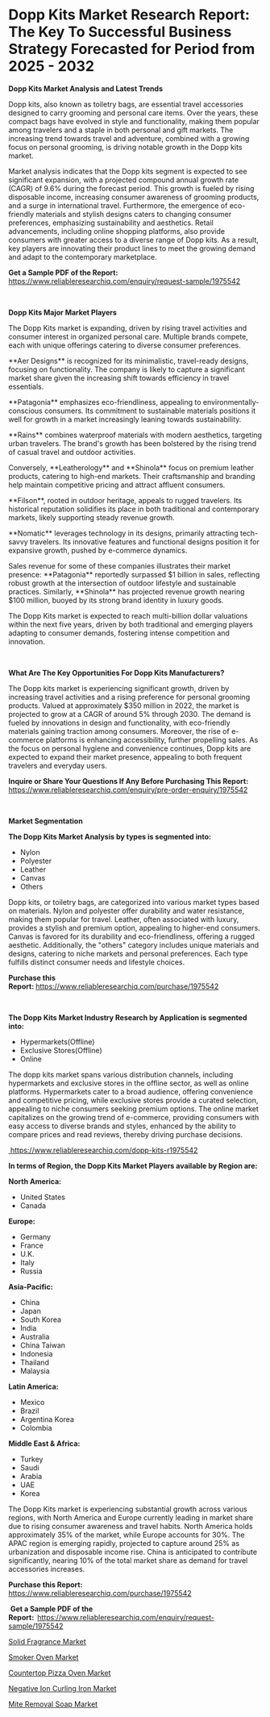 <p><h1>Dopp Kits Market Research Report: The Key To Successful Business Strategy Forecasted for Period from 2025 - 2032</h1></p><p><strong>Dopp Kits Market Analysis and Latest Trends</strong></p>
<p><p>Dopp kits, also known as toiletry bags, are essential travel accessories designed to carry grooming and personal care items. Over the years, these compact bags have evolved in style and functionality, making them popular among travelers and a staple in both personal and gift markets. The increasing trend towards travel and adventure, combined with a growing focus on personal grooming, is driving notable growth in the Dopp kits market.</p><p>Market analysis indicates that the Dopp kits segment is expected to see significant expansion, with a projected compound annual growth rate (CAGR) of 9.6% during the forecast period. This growth is fueled by rising disposable income, increasing consumer awareness of grooming products, and a surge in international travel. Furthermore, the emergence of eco-friendly materials and stylish designs caters to changing consumer preferences, emphasizing sustainability and aesthetics. Retail advancements, including online shopping platforms, also provide consumers with greater access to a diverse range of Dopp kits. As a result, key players are innovating their product lines to meet the growing demand and adapt to the contemporary marketplace.</p></p>
<p><strong>Get a Sample PDF of the Report:&nbsp;</strong> <a href="https://www.reliableresearchiq.com/enquiry/request-sample/1975542?utm_campaign=1842&utm_medium=2&utm_source=Github&utm_content=ia&utm_term=05042025&utm_id=dopp-kits">https://www.reliableresearchiq.com/enquiry/request-sample/1975542</a></p>
<p>&nbsp;</p>
<p><strong>Dopp Kits Major Market Players</strong></p>
<p><p>The Dopp Kits market is expanding, driven by rising travel activities and consumer interest in organized personal care. Multiple brands compete, each with unique offerings catering to diverse consumer preferences. </p><p>**Aer Designs** is recognized for its minimalistic, travel-ready designs, focusing on functionality. The company is likely to capture a significant market share given the increasing shift towards efficiency in travel essentials.</p><p>**Patagonia** emphasizes eco-friendliness, appealing to environmentally-conscious consumers. Its commitment to sustainable materials positions it well for growth in a market increasingly leaning towards sustainability.</p><p>**Rains** combines waterproof materials with modern aesthetics, targeting urban travelers. The brand's growth has been bolstered by the rising trend of casual travel and outdoor activities.</p><p>Conversely, **Leatherology** and **Shinola** focus on premium leather products, catering to high-end markets. Their craftsmanship and branding help maintain competitive pricing and attract affluent consumers. </p><p>**Filson**, rooted in outdoor heritage, appeals to rugged travelers. Its historical reputation solidifies its place in both traditional and contemporary markets, likely supporting steady revenue growth.</p><p>**Nomatic** leverages technology in its designs, primarily attracting tech-savvy travelers. Its innovative features and functional designs position it for expansive growth, pushed by e-commerce dynamics.</p><p>Sales revenue for some of these companies illustrates their market presence: **Patagonia** reportedly surpassed $1 billion in sales, reflecting robust growth at the intersection of outdoor lifestyle and sustainable practices. Similarly, **Shinola** has projected revenue growth nearing $100 million, buoyed by its strong brand identity in luxury goods.</p><p>The Dopp Kits market is expected to reach multi-billion dollar valuations within the next five years, driven by both traditional and emerging players adapting to consumer demands, fostering intense competition and innovation.</p></p>
<p>&nbsp;</p>
<p><strong>What Are The Key Opportunities For Dopp Kits Manufacturers?</strong></p>
<p><p>The Dopp kits market is experiencing significant growth, driven by increasing travel activities and a rising preference for personal grooming products. Valued at approximately $350 million in 2022, the market is projected to grow at a CAGR of around 5% through 2030. The demand is fueled by innovations in design and functionality, with eco-friendly materials gaining traction among consumers. Moreover, the rise of e-commerce platforms is enhancing accessibility, further propelling sales. As the focus on personal hygiene and convenience continues, Dopp kits are expected to expand their market presence, appealing to both frequent travelers and everyday users.</p></p>
<p><strong>Inquire or Share Your Questions If Any Before Purchasing This Report:</strong> <a href="https://www.reliableresearchiq.com/enquiry/pre-order-enquiry/1975542?utm_campaign=1842&utm_medium=2&utm_source=Github&utm_content=ia&utm_term=05042025&utm_id=dopp-kits">https://www.reliableresearchiq.com/enquiry/pre-order-enquiry/1975542</a></p>
<p>&nbsp;</p>
<p><strong>Market Segmentation</strong></p>
<p><strong>The Dopp Kits Market Analysis by types is segmented into:</strong></p>
<p><ul><li>Nylon</li><li>Polyester</li><li>Leather</li><li>Canvas</li><li>Others</li></ul></p>
<p><p>Dopp kits, or toiletry bags, are categorized into various market types based on materials. Nylon and polyester offer durability and water resistance, making them popular for travel. Leather, often associated with luxury, provides a stylish and premium option, appealing to higher-end consumers. Canvas is favored for its durability and eco-friendliness, offering a rugged aesthetic. Additionally, the "others" category includes unique materials and designs, catering to niche markets and personal preferences. Each type fulfills distinct consumer needs and lifestyle choices.</p></p>
<p><strong>Purchase this Report:&nbsp;</strong><a href="https://www.reliableresearchiq.com/purchase/1975542?utm_campaign=1842&utm_medium=2&utm_source=Github&utm_content=ia&utm_term=05042025&utm_id=dopp-kits">https://www.reliableresearchiq.com/purchase/1975542</a></p>
<p>&nbsp;</p>
<p><strong>The Dopp Kits Market Industry Research by Application is segmented into:</strong></p>
<p><ul><li>Hypermarkets(Offline)</li><li>Exclusive Stores(Offline)</li><li>Online</li></ul></p>
<p><p>The dopp kits market spans various distribution channels, including hypermarkets and exclusive stores in the offline sector, as well as online platforms. Hypermarkets cater to a broad audience, offering convenience and competitive pricing, while exclusive stores provide a curated selection, appealing to niche consumers seeking premium options. The online market capitalizes on the growing trend of e-commerce, providing consumers with easy access to diverse brands and styles, enhanced by the ability to compare prices and read reviews, thereby driving purchase decisions.</p></p>
<p><a href="https://www.reliableresearchiq.com/dopp-kits-r1975542?utm_campaign=1842&utm_medium=2&utm_source=Github&utm_content=ia&utm_term=05042025&utm_id=dopp-kits">&nbsp;https://www.reliableresearchiq.com/dopp-kits-r1975542</a></p>
<p><strong>In terms of Region, the Dopp Kits Market Players available by Region are:</strong></p>
<p>
    <p> <strong> North America: </strong>
        <ul>
            <li>United States</li>
            <li>Canada</li>
        </ul>
        </p> 
    <p> <strong> Europe: </strong>
        <ul>
            <li>Germany</li>
            <li>France</li>
            <li>U.K.</li>
            <li>Italy</li>
            <li>Russia</li>
        </ul>
        </p> 
    <p> <strong> Asia-Pacific: </strong>
        <ul>
            <li>China</li>
            <li>Japan</li>
            <li>South Korea</li>
            <li>India</li>
            <li>Australia</li>
            <li>China Taiwan</li>
            <li>Indonesia</li>
            <li>Thailand</li>
            <li>Malaysia</li>
        </ul>
        </p> 
    <p> <strong> Latin America: </strong>
        <ul>
            <li>Mexico</li>
            <li>Brazil</li>
            <li>Argentina Korea</li>
            <li>Colombia</li>
        </ul>
        </p> 
    <p> <strong> Middle East & Africa: </strong>
        <ul>
            <li>Turkey</li>
            <li>Saudi</li>
            <li>Arabia</li>
            <li>UAE</li>
            <li>Korea</li>
        </ul>
    </p>
    </p>
<p><p>The Dopp Kits market is experiencing substantial growth across various regions, with North America and Europe currently leading in market share due to rising consumer awareness and travel habits. North America holds approximately 35% of the market, while Europe accounts for 30%. The APAC region is emerging rapidly, projected to capture around 25% as urbanization and disposable income rise. China is anticipated to contribute significantly, nearing 10% of the total market share as demand for travel accessories increases.</p></p>
<p><strong>Purchase this Report: </strong><a href="https://www.reliableresearchiq.com/purchase/1975542?utm_campaign=1842&utm_medium=2&utm_source=Github&utm_content=ia&utm_term=05042025&utm_id=dopp-kits">https://www.reliableresearchiq.com/purchase/1975542</a></p>
<p>&nbsp;<strong>Get a Sample PDF of the Report:&nbsp;&nbsp;</strong><a href="https://www.reliableresearchiq.com/enquiry/request-sample/1975542?utm_campaign=1842&utm_medium=2&utm_source=Github&utm_content=ia&utm_term=05042025&utm_id=dopp-kits">https://www.reliableresearchiq.com/enquiry/request-sample/1975542</a></p>
<p><strong></strong></p>
<p><p><a href="https://github.com/buseknoden2b/Market-Research-Report-List-1/blob/main/solid-fragrance-market.md?utm_campaign=1842&utm_medium=2&utm_source=Github&utm_content=ia&utm_term=05042025&utm_id=dopp-kits">Solid Fragrance Market</a></p><p><a href="https://github.com/shimweummul/Market-Research-Report-List-1/blob/main/smoker-oven-market.md?utm_campaign=1842&utm_medium=2&utm_source=Github&utm_content=ia&utm_term=05042025&utm_id=dopp-kits">Smoker Oven Market</a></p><p><a href="https://github.com/snaikraso/Market-Research-Report-List-1/blob/main/countertop-pizza-oven-market.md?utm_campaign=1842&utm_medium=2&utm_source=Github&utm_content=ia&utm_term=05042025&utm_id=dopp-kits">Countertop Pizza Oven Market</a></p><p><a href="https://github.com/bauldlimle6h/Market-Research-Report-List-1/blob/main/negative-ion-curling-iron-market.md?utm_campaign=1842&utm_medium=2&utm_source=Github&utm_content=ia&utm_term=05042025&utm_id=dopp-kits">Negative Ion Curling Iron Market</a></p><p><a href="https://github.com/sternymkere4/Market-Research-Report-List-1/blob/main/mite-removal-soap-market.md?utm_campaign=1842&utm_medium=2&utm_source=Github&utm_content=ia&utm_term=05042025&utm_id=dopp-kits">Mite Removal Soap Market</a></p></p>